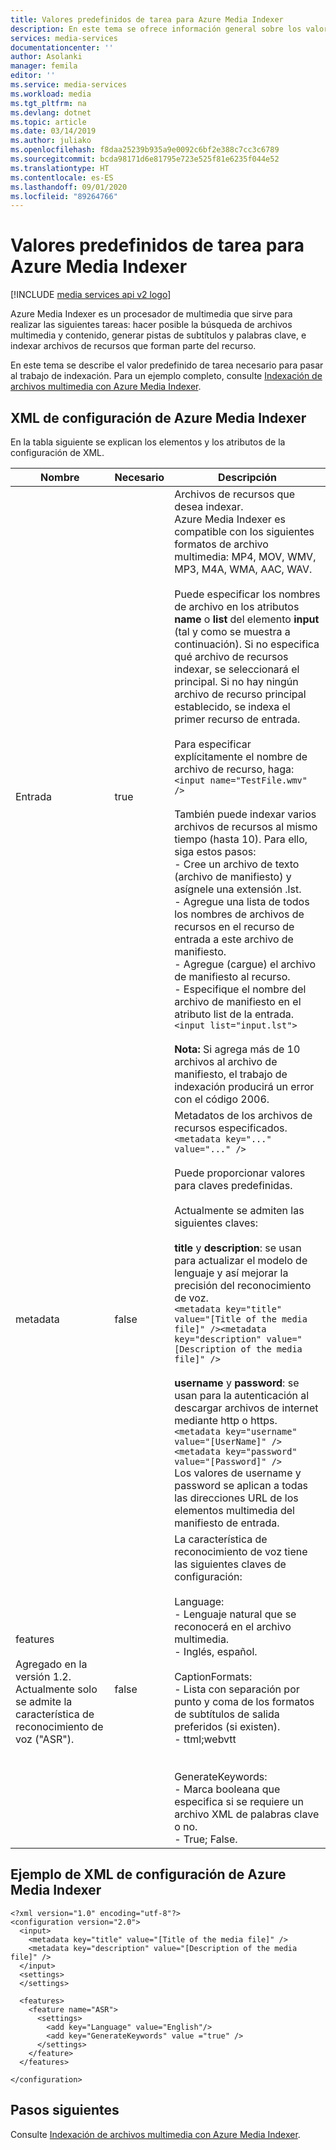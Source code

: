 ```yaml
---
title: Valores predefinidos de tarea para Azure Media Indexer
description: En este tema se ofrece información general sobre los valores preestablecidos de las tareas de Media Indexer de Azure Media Services.
services: media-services
documentationcenter: ''
author: Asolanki
manager: femila
editor: ''
ms.service: media-services
ms.workload: media
ms.tgt_pltfrm: na
ms.devlang: dotnet
ms.topic: article
ms.date: 03/14/2019
ms.author: juliako
ms.openlocfilehash: f8daa25239b935a9e0092c6bf2e388c7cc3c6789
ms.sourcegitcommit: bcda98171d6e81795e723e525f81e6235f044e52
ms.translationtype: HT
ms.contentlocale: es-ES
ms.lasthandoff: 09/01/2020
ms.locfileid: "89264766"
---
```

# <a name="task-preset-for-azure-media-indexer"></a>Valores predefinidos de tarea para Azure Media Indexer

[!INCLUDE [media services api v2 logo](./includes/v2-hr.md)]

Azure Media Indexer es un procesador de multimedia que sirve para realizar las siguientes tareas: hacer posible la búsqueda de archivos multimedia y contenido, generar pistas de subtítulos y palabras clave, e indexar archivos de recursos que forman parte del recurso.

En este tema se describe el valor predefinido de tarea necesario para pasar al trabajo de indexación. Para un ejemplo completo, consulte [Indexación de archivos multimedia con Azure Media Indexer](media-services-index-content.md).

## <a name="azure-media-indexer-configuration-xml"></a>XML de configuración de Azure Media Indexer

En la tabla siguiente se explican los elementos y los atributos de la configuración de XML.

|Nombre|Necesario|Descripción|
|---|---|---|
|Entrada|true|Archivos de recursos que desea indexar.<br/>Azure Media Indexer es compatible con los siguientes formatos de archivo multimedia: MP4, MOV, WMV, MP3, M4A, WMA, AAC, WAV. <br/><br/>Puede especificar los nombres de archivo en los atributos **name** o **list** del elemento **input** (tal y como se muestra a continuación). Si no especifica qué archivo de recursos indexar, se seleccionará el principal. Si no hay ningún archivo de recurso principal establecido, se indexa el primer recurso de entrada.<br/><br/>Para especificar explícitamente el nombre de archivo de recurso, haga:<br/>```<input name="TestFile.wmv" />```<br/><br/>También puede indexar varios archivos de recursos al mismo tiempo (hasta 10). Para ello, siga estos pasos:<br/>- Cree un archivo de texto (archivo de manifiesto) y asígnele una extensión .lst.<br/>- Agregue una lista de todos los nombres de archivos de recursos en el recurso de entrada a este archivo de manifiesto.<br/>- Agregue (cargue) el archivo de manifiesto al recurso.<br/>- Especifique el nombre del archivo de manifiesto en el atributo list de la entrada.<br/>```<input list="input.lst">```<br/><br/>**Nota:** Si agrega más de 10 archivos al archivo de manifiesto, el trabajo de indexación producirá un error con el código 2006.|
|metadata|false|Metadatos de los archivos de recursos especificados.<br/>```<metadata key="..." value="..." />```<br/><br/>Puede proporcionar valores para claves predefinidas. <br/><br/>Actualmente se admiten las siguientes claves:<br/><br/>**title** y **description**: se usan para actualizar el modelo de lenguaje y así mejorar la precisión del reconocimiento de voz.<br/>```<metadata key="title" value="[Title of the media file]" /><metadata key="description" value="[Description of the media file]" />```<br/><br/>**username** y **password**: se usan para la autenticación al descargar archivos de internet mediante http o https.<br/>```<metadata key="username" value="[UserName]" /><metadata key="password" value="[Password]" />```<br/>Los valores de username y password se aplican a todas las direcciones URL de los elementos multimedia del manifiesto de entrada.|
|features<br/><br/>Agregado en la versión 1.2. Actualmente solo se admite la característica de reconocimiento de voz ("ASR").|false|La característica de reconocimiento de voz tiene las siguientes claves de configuración:<br/><br/>Language:<br/>- Lenguaje natural que se reconocerá en el archivo multimedia.<br/>- Inglés, español.<br/><br/>CaptionFormats:<br/>- Lista con separación por punto y coma de los formatos de subtítulos de salida preferidos (si existen).<br/>- ttml;webvtt<br/><br/><br/>GenerateKeywords:<br/>- Marca booleana que especifica si se requiere un archivo XML de palabras clave o no.<br/>- True; False.|

## <a name="azure-media-indexer-configuration-xml-example"></a>Ejemplo de XML de configuración de Azure Media Indexer

``` 
<?xml version="1.0" encoding="utf-8"?>  
<configuration version="2.0">  
  <input>  
    <metadata key="title" value="[Title of the media file]" />  
    <metadata key="description" value="[Description of the media file]" />  
  </input>  
  <settings>  
  </settings>  
  
  <features>  
    <feature name="ASR">    
      <settings>  
        <add key="Language" value="English"/>  
        <add key="GenerateKeywords" value ="true" />  
      </settings>  
    </feature>  
  </features>  
  
</configuration>  
```
  
## <a name="next-steps"></a>Pasos siguientes

Consulte [Indexación de archivos multimedia con Azure Media Indexer](media-services-index-content.md).

